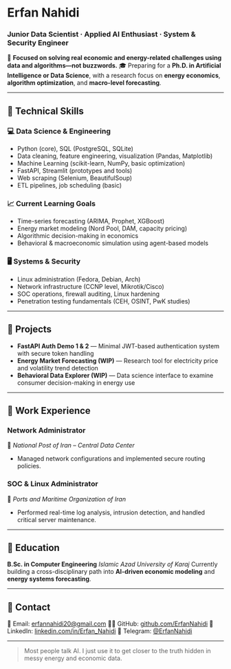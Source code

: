 # **Erfan Nahidi**

### Junior Data Scientist · Applied AI Enthusiast · System & Security Engineer

🔎 **Focused on solving real economic and energy-related challenges using data and algorithms—not buzzwords.**
🎓 Preparing for a **Ph.D. in Artificial Intelligence or Data Science**, with a research focus on **energy economics**, **algorithm optimization**, and **macro-level forecasting**.

---

## 🔹 Technical Skills

### 💻 **Data Science & Engineering**

* Python (core), SQL (PostgreSQL, SQLite)
* Data cleaning, feature engineering, visualization (Pandas, Matplotlib)
* Machine Learning (scikit-learn, NumPy, basic optimization)
* FastAPI, Streamlit (prototypes and tools)
* Web scraping (Selenium, BeautifulSoup)
* ETL pipelines, job scheduling (basic)

### 📈 **Current Learning Goals**

* Time-series forecasting (ARIMA, Prophet, XGBoost)
* Energy market modeling (Nord Pool, DAM, capacity pricing)
* Algorithmic decision-making in economics
* Behavioral & macroeconomic simulation using agent-based models

### 🖥️ **Systems & Security**

* Linux administration (Fedora, Debian, Arch)
* Network infrastructure (CCNP level, Mikrotik/Cisco)
* SOC operations, firewall auditing, Linux hardening
* Penetration testing fundamentals (CEH, OSINT, PwK studies)

---

## 🔹 Projects

* **FastAPI Auth Demo 1 & 2** — Minimal JWT-based authentication system with secure token handling
* **Energy Market Forecasting (WIP)** — Research tool for electricity price and volatility trend detection
* **Behavioral Data Explorer (WIP)** — Data science interface to examine consumer decision-making in energy use

---

## 🔹 Work Experience

### **Network Administrator**

📍 *National Post of Iran – Central Data Center*

* Managed network configurations and implemented secure routing policies.

### **SOC & Linux Administrator**

📍 *Ports and Maritime Organization of Iran*

* Performed real-time log analysis, intrusion detection, and handled critical server maintenance.

---

## 🔹 Education

**B.Sc. in Computer Engineering**
*Islamic Azad University of Karaj*
Currently building a cross-disciplinary path into **AI-driven economic modeling** and **energy systems forecasting**.

---

## 🔹 Contact

📧 Email: [erfannahidi20@gmail.com](mailto:erfannahidi20@gmail.com)
🧑‍💻 GitHub: [github.com/ErfanNahidi](https://github.com/ErfanNahidi)
🔗 LinkedIn: [linkedin.com/in/Erfan\_Nahidi](https://linkedin.com/in/ErfanNahidi)
📨 Telegram: [@ErfanNahidi](https://t.me/cro0w)

---

> Most people talk AI. I just use it to get closer to the truth hidden in messy energy and economic data.
